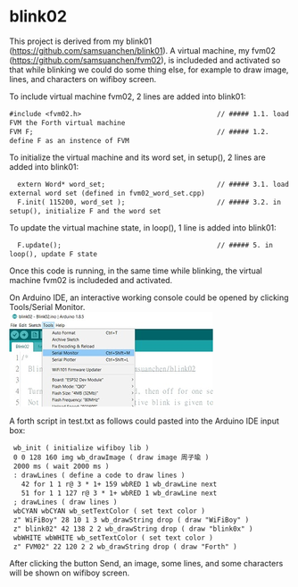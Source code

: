 # blink02
This project is derived from my blink01 (https://github.com/samsuanchen/blink01). A virtual machine, my fvm02 (https://github.com/samsuanchen/fvm02), is includeded and activated so that while blinking we could do some thing else, for example to draw image, lines, and characters on wifiboy screen.

To include virtual machine fvm02, 2 lines are added into blink01:

    #include <fvm02.h>                                  // ##### 1.1. load FVM the Forth virtual machine
    FVM F;                                              // ##### 1.2. define F as an instence of FVM


To initialize the virtual machine and its word set, in setup(), 2 lines are added into blink01:

      extern Word* word_set;                            // ##### 3.1. load external word set (defined in fvm02_word_set.cpp)
      F.init( 115200, word_set );                       // ##### 3.2. in setup(), initialize F and the word set


To update the virtual machine state, in loop(), 1 line is added into blink01:

      F.update();                                       // ##### 5. in loop(), update F state


Once this code is running, in the same time while blinking, the virtual machine fvm02 is includeded and activated.

On Arduino IDE, an interactive working console could be opened by clicking Tools/Serial Monitor. 
![width:50%; height:50%; border: 1px solid blue;](https://github.com/samsuanchen/blink02/blob/master/openConsole.jpg)

A forth script in test.txt as follows could pasted into the Arduino IDE input box:

     wb_init ( initialize wifiboy lib )
     0 0 128 160 img wb_drawImage ( draw image 周子瑜 )
     2000 ms ( wait 2000 ms )
     : drawLines ( define a code to draw lines )
       42 for 1 1 r@ 3 * 1+ 159 wbRED 1 wb_drawLine next 
       51 for 1 1 127 r@ 3 * 1+ wbRED 1 wb_drawLine next
     ; drawLines ( draw lines )
     wbCYAN wbCYAN wb_setTextColor ( set text color )
     z" WiFiBoy" 28 10 1 3 wb_drawString drop ( draw "WiFiBoy" )
     z" blink02" 42 138 2 2 wb_drawString drop ( draw "blink0x" )
     wbWHITE wbWHITE wb_setTextColor ( set text color )
     z" FVM02" 22 120 2 2 wb_drawString drop ( draw "Forth" )

After clicking the button Send, an image, some lines, and some characters will be shown on wifiboy screen.
